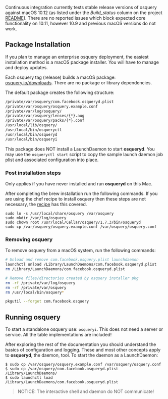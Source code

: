 Continuous integration currently tests stable release versions of osquery against macOS 10.12 (as listed under the _Build_status_ column on the project [README](https://github.com/facebook/osquery/blob/master/README.md)). There are no reported issues which block expected core functionality on 10.11, however 10.9 and previous macOS versions do not work.

## Package Installation

If you plan to manage an enterprise osquery deployment, the easiest installation method is a macOS package installer. You will have to manage and deploy updates.

Each osquery tag (release) builds a macOS package:
[osquery.io/downloads](https://osquery.io/downloads/). There are no package or library dependencies.

The default package creates the following structure:

```sh
/private/var/osquery/com.facebook.osqueryd.plist
/private/var/osquery/osquery.example.conf
/private/var/log/osquery/
/private/var/osquery/lenses/{*}.aug
/private/var/osquery/packs/{*}.conf
/usr/local/lib/osquery/
/usr/local/bin/osqueryctl
/usr/local/bin/osqueryd
/usr/local/bin/osqueryi
```

This package does NOT install a LaunchDaemon to start **osqueryd**. You may use the `osqueryctl start` script to copy the sample launch daemon job plist and associated configuration into place.

### Post installation steps

Only applies if you have never installed and run **osqueryd** on this Mac.

After completing the brew installation run the following commands. If you are using the chef recipe to install osquery then these steps are not necessary, the [recipe](http://osquery.readthedocs.io/en/stable/deployment/configuration/#chef-os-x) has this covered.

```
sudo ln -s /usr/local/share/osquery /var/osquery
sudo mkdir /var/log/osquery
sudo chown root /usr/local/Cellar/osquery/1.7.3/bin/osqueryd
sudo cp /var/osquery/osquery.example.conf /var/osquery/osquery.conf
```

### Removing osquery
To remove osquery from a macOS system, run the following commands:
```sh
# Unload and remove com.facebook.osquery.plist launchdaemon
launchctl unload /Library/LaunchDaemons/com.facebook.osqueryd.plist
rm /Library/LaunchDaemons/com.facebook.osqueryd.plist

# Remove files/directories created by osquery installer pkg
rm -rf /private/var/log/osquery
rm -rf /private/var/osquery
rm /usr/local/bin/osquery*

pkgutil --forget com.facebook.osquery
```

## Running osquery

To start a standalone osquery use: `osqueryi`. This does not need a server or service. All the table implementations are included!

After exploring the rest of the documentation you should understand the basics of configuration and logging. These and most other concepts apply to **osqueryd**, the daemon, tool. To start the daemon as a LaunchDaemon:

```
$ sudo cp /var/osquery/osquery.example.conf /var/osquery/osquery.conf
$ sudo cp /var/osquery/com.facebook.osqueryd.plist /Library/LaunchDaemons/
$ sudo launchctl load /Library/LaunchDaemons/com.facebook.osqueryd.plist
```

> NOTICE: The interactive shell and daemon do NOT communicate!
